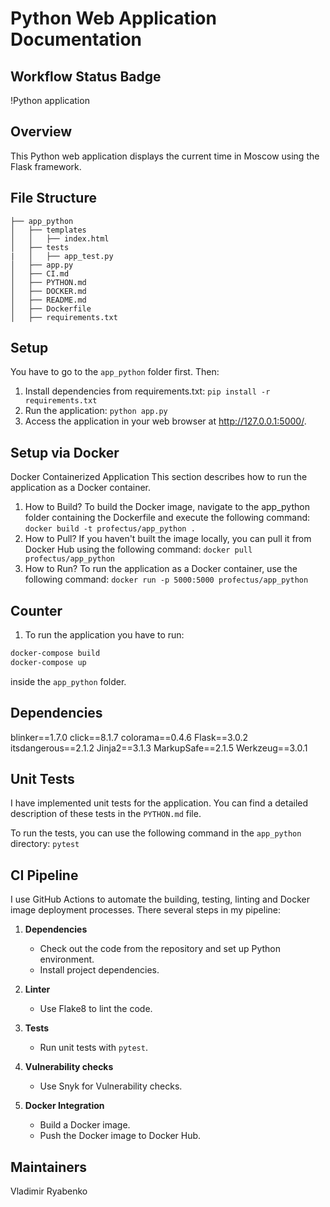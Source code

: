 # Python Web Application Documentation

## Workflow Status Badge

!Python application

## Overview
This Python web application displays the current time in Moscow using the Flask framework.

## File Structure
```
├── app_python
│   ├── templates
│   │   ├── index.html
│   ├── tests
|   │   ├── app_test.py
│   ├── app.py
│   ├── CI.md
│   ├── PYTHON.md
│   ├── DOCKER.md
│   ├── README.md
│   ├── Dockerfile
│   ├── requirements.txt
```


## Setup

You have to go to the `app_python` folder first. Then:
1. Install dependencies from requirements.txt:
```pip install -r requirements.txt```
2. Run the application:
```python app.py```
3. Access the application in your web browser at http://127.0.0.1:5000/.

## Setup via Docker
Docker Containerized Application
This section describes how to run the application as a Docker container.

1. How to Build?
To build the Docker image, navigate to the app_python folder containing the Dockerfile and execute the following command:
```docker build -t profectus/app_python .```
2. How to Pull?
If you haven't built the image locally, you can pull it from Docker Hub using the following command:
```docker pull profectus/app_python```
3. How to Run?
To run the application as a Docker container, use the following command:
```docker run -p 5000:5000 profectus/app_python```

## Counter
1. To run the application you have to run:
```markdown
docker-compose build
docker-compose up
```
inside the `app_python` folder.

## Dependencies
blinker==1.7.0
click==8.1.7
colorama==0.4.6
Flask==3.0.2
itsdangerous==2.1.2
Jinja2==3.1.3
MarkupSafe==2.1.5
Werkzeug==3.0.1

## Unit Tests

I have implemented unit tests for the application. You can find a detailed description of these tests in the `PYTHON.md`
file.

To run the tests, you can use the following command in the `app_python` directory:
```pytest```

## CI Pipeline

I use GitHub Actions to automate the building, testing, linting and Docker image deployment processes. There several
steps in my pipeline:

1. **Dependencies**
    - Check out the code from the repository and set up Python environment.
    - Install project dependencies.

2. **Linter**
    - Use Flake8 to lint the code.

3. **Tests**
    - Run unit tests with `pytest`.

4. **Vulnerability checks**
    - Use Snyk for Vulnerability checks.

5. **Docker Integration**
    - Build a Docker image.
    - Push the Docker image to Docker Hub.


## Maintainers
Vladimir Ryabenko
